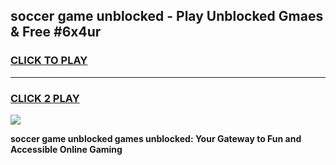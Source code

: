 
## soccer game unblocked - Play Unblocked Gmaes & Free #6x4ur
<h3>
<a href="https://news.freeplayer.one?title=soccer_game_unblocked&ref=03M">CLICK TO PLAY</a></h3>
<hr>

<h3>
<a href="https://news.freeplayer.one?title=soccer_game_unblocked&ref=03M">CLICK 2 PLAY</a>
  
</h3>

<a href="https://news.freeplayer.one?title=soccer_game_unblocked&ref=03M"><img src="https://clearcache.store/games.png"></a>


**soccer game unblocked games unblocked: Your Gateway to Fun and Accessible Online Gaming**

